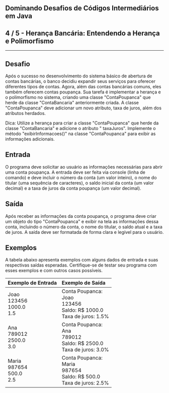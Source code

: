 Dominando Desafios de Códigos Intermediários em Java
----------------------------------------------------
4 / 5 - Herança Bancária: Entendendo a Herança e Polimorfismo
-------------------------------------------------------------

* * *

Desafio
-------

Após o sucesso no desenvolvimento do sistema básico de abertura de contas bancárias, o banco decidiu expandir seus
serviços para oferecer diferentes tipos de contas. Agora, além das contas bancárias comuns, eles também oferecem contas
poupança. Sua tarefa é implementar a herança e o polimorfismo no sistema, criando uma classe "ContaPoupanca" que herde
da classe "ContaBancaria" anteriormente criada. A classe "ContaPoupanca" deve adicionar um novo atributo, taxa de juros,
além dos atributos herdados.

Dica: Utilize a herança para criar a classe "ContaPoupanca" que herde da classe "ContaBancaria" e adicione o atributo "
taxaJuros". Implemente o método "exibirInformacoes()" na classe "ContaPoupanca" para exibir as informações adicionais.

Entrada
-------

O programa deve solicitar ao usuário as informações necessárias para abrir uma conta poupança. A entrada deve ser feita
via console (linha de comando) e deve incluir o número da conta (um valor inteiro), o nome do titular (uma sequência de
caracteres), o saldo inicial da conta (um valor decimal) e a taxa de juros da conta poupança (um valor decimal).

Saída
-----

Após receber as informações da conta poupança, o programa deve criar um objeto do tipo "ContaPoupanca" e exibir na tela
as informações dessa conta, incluindo o número da conta, o nome do titular, o saldo atual e a taxa de juros. A saída
deve ser formatada de forma clara e legível para o usuário.

Exemplos
--------

A tabela abaixo apresenta exemplos com alguns dados de entrada e suas respectivas saídas esperadas. Certifique-se de
testar seu programa com esses exemplos e com outros casos possíveis.

| Exemplo de Entrada              | Exemplo de Saída                                                              |
|:--------------------------------|:------------------------------------------------------------------------------|
| Joao<br>123456<br>1000.0<br>1.5 | Conta Poupanca:<br>Joao<br>123456<br>Saldo: R\$ 1000.0<br>Taxa de juros: 1.5% |
| Ana<br>789012<br>2500.0<br>3.0  | Conta Poupanca:<br>Ana<br>789012<br>Saldo: R\$ 2500.0<br>Taxa de juros: 3.0%  |
| Maria<br>987654<br>500.0<br>2.5 | Conta Poupanca:<br>Maria<br>987654<br>Saldo: R\$ 500.0<br>Taxa de juros: 2.5% |

